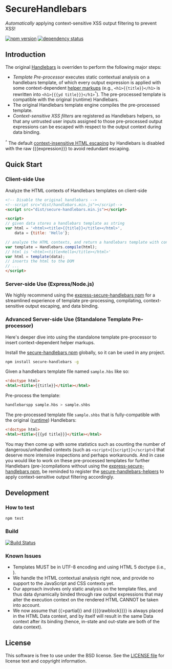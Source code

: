 SecureHandlebars
===============================
*Automatically* applying context-sensitive XSS output filtering to prevent XSS!

[![npm version][npm-badge]][npm]
[![dependency status][dep-badge]][dep-status]

[npm]: https://www.npmjs.org/package/secure-handlebars
[npm-badge]: https://img.shields.io/npm/v/secure-handlebars.svg?style=flat-square
[dep-status]: https://david-dm.org/yahoo/secure-handlebars
[dep-badge]: https://img.shields.io/david/yahoo/secure-handlebars.svg?style=flat-square

## Introduction
The original [Handlebars](http://handlebarsjs.com/) is overriden to perform the following major steps:

- *Template Pre-processor* executes static contextual analysis on a handlebars template, of which every output expression is applied with some context-dependent [helper markups](http://handlebarsjs.com/#helpers) (e.g., `<h1>{{title}}</h1>` is rewritten into `<h1>{{{yd title}}}</h1>`<sup>^</sup>). The pre-processed template is compatible with the original (runtime) Handlebars.
- The original Handlebars template engine compiles the pre-processed template.
- *Context-sensitive XSS filters* are registered as Handlebars helpers, so that any untrusted user inputs assigned to those pre-processed output expressions can be escaped with respect to the output context during data binding.

<sup>^</sup> The default [context-insensitive HTML escaping](http://handlebarsjs.com/#html-escaping) by Handlebars is disabled with the raw {{{expression}}} to avoid redundant escaping.

## Quick Start

### Client-side Use

Analyze the HTML contexts of Handlebars templates on client-side
```html
<!-- Disable the original handlebars -->
<!--script src="dist/handlebars.min.js"></script-->
<script src="dist/secure-handlebars.min.js"></script>

<script>
// given data stores a handlebars template as string
var html = '<html><title>{{title}}</title></html>',
    data = {title: 'Hello'};

// analyze the HTML contexts, and return a handlebars template with context-sensitive helpers added
var template = Handlebars.compile(html);
// html is '<html><title>Hello</title></html>'
var html = template(data);
// inserts the html to the DOM
// ...
</script>
```

### Server-side Use (Express/Node.js)
We highly recommend using the [express-secure-handlebars npm](https://www.npmjs.com/package/express-secure-handlebars) for a streamlined experience of template pre-processing, compilating, context-sensitive output escaping, and data binding.

### Advanced Server-side Use (Standalone Template Pre-processor)
Here's deeper dive into using the standalone template pre-processor to insert context-dependent helper markups. 

Install the [secure-handlebars npm](https://www.npmjs.com/package/secure-handlebars) globally, so it can be used in any project.
```sh
npm install secure-handlebars -g
```

Given a handlebars template file named `sample.hbs` like so:
```html
<!doctype html>
<html><title>{{title}}</title></html>
```

Pre-process the template:
```sh
handlebarspp sample.hbs > sample.shbs
```

The pre-processed template file `sample.shbs` that is fully-compatible with the original ([runtime](http://builds.handlebarsjs.com.s3.amazonaws.com/handlebars.runtime.min-latest.js)) Handlebars:
```html
<!doctype html>
<html><title>{{{yd title}}}</title></html>
```

You may then come up with some statistics such as counting the number of dangerous/unhandled contexts (such as `<script>{{script}}</script>`) that deserve more intensive inspections and perhaps workarounds. And in case you would like to work on these pre-processed templates for further Handlebars (pre-)compilations without using the [express-secure-handlebars npm](https://www.npmjs.com/package/express-secure-handlebars), be reminded to register the [secure-handlebars-helpers](https://www.npmjs.com/package/secure-handlebars-helpers) to apply context-sensitive output filtering accordingly.

## Development

### How to test
```sh
npm test
```

### Build

[![Build Status](https://travis-ci.org/yahoo/secure-handlebars.svg?branch=master)](https://travis-ci.org/yahoo/secure-handlebars)

### Known Issues
- Templates MUST be in UTF-8 encoding and using HTML 5 doctype (i.e., <!doctype html>).
- We handle the HTML contextual analysis right now, and provide no support to the JavaScript and CSS contexts yet.
- Our approach involves only static analysis on the template files, and thus data dynamically binded through raw output expressions that may alter the execution context on the rendered HTML CANNOT be taken into account.
- We now assume that {{>partial}} and {{{{rawblock}}}} is always placed in the HTML Data context, and by itself will result in the same Data context after its binding (hence, in-state and out-state are both of the data context). 

## License

This software is free to use under the BSD license.
See the [LICENSE file](./LICENSE) for license text and copyright information.
